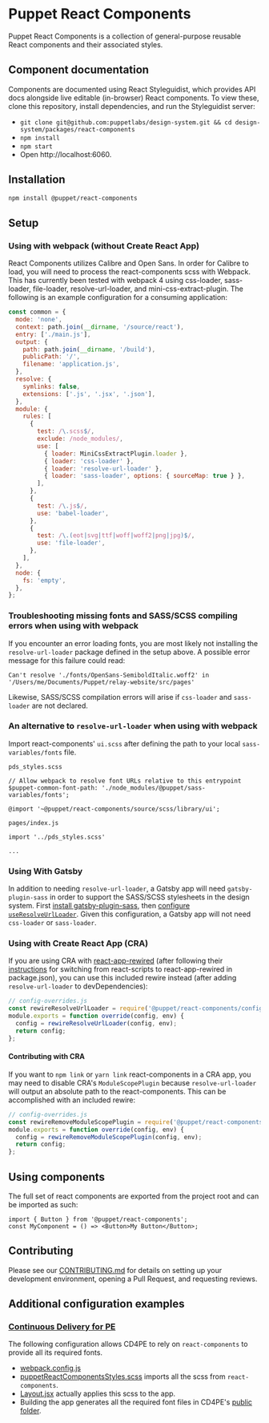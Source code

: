 # Puppet React Components

Puppet React Components is a collection of general-purpose reusable React
components and their associated styles.

## Component documentation

Components are documented using React Styleguidist, which provides API docs alongside live editable (in-browser) React components. To view these, clone this repository, install dependencies, and run the Styleguidist server:

- `git clone git@github.com:puppetlabs/design-system.git && cd design-system/packages/react-components`
- `npm install`
- `npm start`
- Open http://localhost:6060.

## Installation

```sh
npm install @puppet/react-components
```

## Setup

### Using with webpack (without Create React App)

React Components utilizes Calibre and Open Sans. In order for Calibre to load, you will need to process the react-components scss with Webpack. This has currently been tested with webpack 4 using css-loader, sass-loader, file-loader, resolve-url-loader, and mini-css-extract-plugin. The following is an example configuration for a consuming application:

```javascript
const common = {
  mode: 'none',
  context: path.join(__dirname, '/source/react'),
  entry: ['./main.js'],
  output: {
    path: path.join(__dirname, '/build'),
    publicPath: '/',
    filename: 'application.js',
  },
  resolve: {
    symlinks: false,
    extensions: ['.js', '.jsx', '.json'],
  },
  module: {
    rules: [
      {
        test: /\.scss$/,
        exclude: /node_modules/,
        use: [
          { loader: MiniCssExtractPlugin.loader },
          { loader: 'css-loader' },
          { loader: 'resolve-url-loader' },
          { loader: 'sass-loader', options: { sourceMap: true } },
        ],
      },
      {
        test: /\.js$/,
        use: 'babel-loader',
      },
      {
        test: /\.(eot|svg|ttf|woff|woff2|png|jpg)$/,
        use: 'file-loader',
      },
    ],
  },
  node: {
    fs: 'empty',
  },
};
```

### Troubleshooting missing fonts and SASS/SCSS compiling errors when using with webpack

If you encounter an error loading fonts, you are most likely not installing the `resolve-url-loader` package defined in the setup above. A possible error message for this failure could read:

```
Can't resolve './fonts/OpenSans-SemiboldItalic.woff2' in '/Users/me/Documents/Puppet/relay-website/src/pages'
```

Likewise, SASS/SCSS compilation errors will arise if `css-loader` and `sass-loader` are not declared.

### An alternative to `resolve-url-loader` when using with webpack

Import react-components' `ui.scss` after defining the path to your local `sass-variables/fonts` file.

`pds_styles.scss`
```
// Allow webpack to resolve font URLs relative to this entrypoint
$puppet-common-font-path: './node_modules/@puppet/sass-variables/fonts';

@import '~@puppet/react-components/source/scss/library/ui';
```
`pages/index.js`

```
import '../pds_styles.scss'

...
```

### Using With Gatsby

In addition to needing `resolve-url-loader`, a Gatsby app will need `gatsby-plugin-sass` in order to support the SASS/SCSS stylesheets in the design system. First [install gatsby-plugin-sass](https://github.com/gatsbyjs/gatsby/blob/master/packages/gatsby-plugin-sass/README.md), then [configure `useResolveUrlLoader`](https://github.com/gatsbyjs/gatsby/blob/master/packages/gatsby-plugin-sass/README.md#relative-paths--url). Given this configuration, a Gatsby app will not need `css-loader` or `sass-loader`.


### Using with Create React App (CRA)

If you are using CRA with [react-app-rewired](https://github.com/timarney/react-app-rewired) (after following their [instructions](https://github.com/timarney/react-app-rewired/blob/master/README.md#how-to-rewire-your-create-react-app-project) for switching from react-scripts to react-app-rewired in package.json), you can use this included rewire instead (after adding `resolve-url-loader` to devDependencies):

```js
// config-overrides.js
const rewireResolveUrlLoader = require('@puppet/react-components/config/rewire-resolve-url-loader.js');
module.exports = function override(config, env) {
  config = rewireResolveUrlLoader(config, env);
  return config;
};
```

#### Contributing with CRA

If you want to `npm link` or `yarn link` react-components in a CRA app, you may need to disable CRA's `ModuleScopePlugin` because `resolve-url-loader` will output an absolute path to the react-components. This can be accomplished with an included rewire:

```js
// config-overrides.js
const rewireRemoveModuleScopePlugin = require('@puppet/react-components/config/rewire-remove-module-scope-plugin.js');
module.exports = function override(config, env) {
  config = rewireRemoveModuleScopePlugin(config, env);
  return config;
};
```

## Using components

The full set of react components are exported from the project root and can be imported as such:

```
import { Button } from '@puppet/react-components';
const MyComponent = () => <Button>My Button</Button>;
```

## Contributing

Please see our [CONTRIBUTING.md](CONTRIBUTING.md) for details on
setting up your development environment, opening a Pull Request, and requesting
reviews.

## Additional configuration examples

### [Continuous Delivery for PE](https://github.com/puppetlabs/PipelinesInfra)

The following configuration allows CD4PE to rely on `react-components` to provide all its required fonts.

- [webpack.config.js](https://github.com/puppetlabs/PipelinesInfra/blob/d40d8207793f9ae847e8f65595c9e03b7c61c2a0/webpack.config.js)
- [puppetReactComponentsStyles.scss](https://github.com/puppetlabs/PipelinesInfra/blob/d40d8207793f9ae847e8f65595c9e03b7c61c2a0/src/main/js/styles/puppetReactComponentsStyles.scss) imports all the scss from `react-components`.
- [Layout.jsx](https://github.com/puppetlabs/PipelinesInfra/blob/d40d8207793f9ae847e8f65595c9e03b7c61c2a0/src/main/js/containers/Layout.jsx#L25) actually applies this scss to the app.
- Building the app generates all the required font files in CD4PE's [public folder](https://github.com/puppetlabs/PipelinesInfra/tree/d40d8207793f9ae847e8f65595c9e03b7c61c2a0/public).
